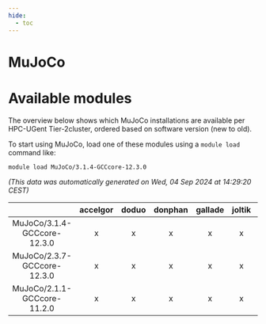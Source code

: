 ```yaml
---
hide:
  - toc
---
```


MuJoCo
======

# Available modules


The overview below shows which MuJoCo installations are available per HPC-UGent Tier-2cluster, ordered based on software version (new to old).

To start using MuJoCo, load one of these modules using a `module load` command like:

```shell
module load MuJoCo/3.1.4-GCCcore-12.3.0
```

*(This data was automatically generated on Wed, 04 Sep 2024 at 14:29:20 CEST)*  

| |accelgor|doduo|donphan|gallade|joltik|shinx|skitty|
| :---: | :---: | :---: | :---: | :---: | :---: | :---: | :---: |
|MuJoCo/3.1.4-GCCcore-12.3.0|x|x|x|x|x|x|x|
|MuJoCo/2.3.7-GCCcore-12.3.0|x|x|x|x|x|x|x|
|MuJoCo/2.1.1-GCCcore-11.2.0|x|x|x|x|x|-|x|
